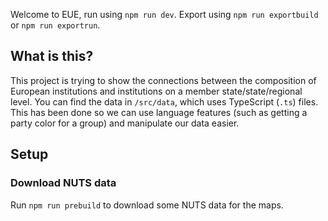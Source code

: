 Welcome to EUE, run using `npm run dev`.
Export using `npm run exportbuild` or `npm run exportrun`.

## What is this?
This project is trying to show the connections between the composition of European institutions and institutions on a member state/state/regional level.
You can find the data in `/src/data`, which uses TypeScript (`.ts`) files. This has been done so we can use language features (such as getting a party color for a group) and manipulate our data easier.

## Setup

### Download NUTS data
Run `npm run prebuild` to download some NUTS data for the maps.
